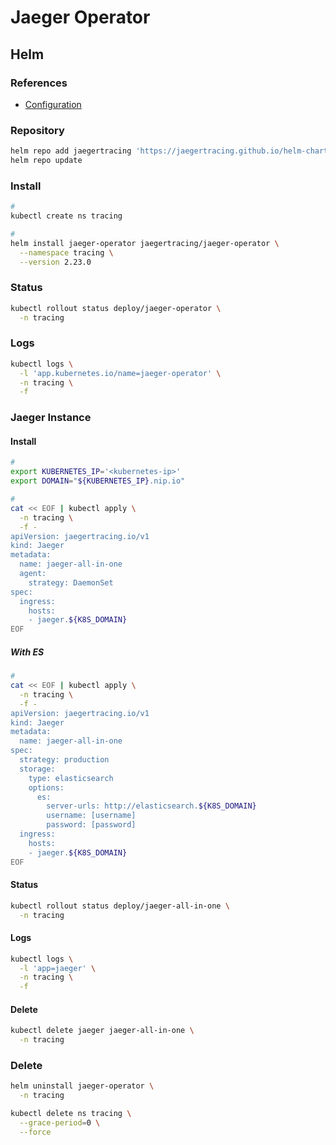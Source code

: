 # Jaeger Operator

## Helm

### References

- [Configuration](https://github.com/jaegertracing/helm-charts/tree/main/charts/jaeger-operator#configuration)

### Repository

```sh
helm repo add jaegertracing 'https://jaegertracing.github.io/helm-charts'
helm repo update
```

### Install

```sh
#
kubectl create ns tracing

#
helm install jaeger-operator jaegertracing/jaeger-operator \
  --namespace tracing \
  --version 2.23.0
```

### Status

```sh
kubectl rollout status deploy/jaeger-operator \
  -n tracing
```

### Logs

```sh
kubectl logs \
  -l 'app.kubernetes.io/name=jaeger-operator' \
  -n tracing \
  -f
```

### Jaeger Instance

#### Install

```sh
#
export KUBERNETES_IP='<kubernetes-ip>'
export DOMAIN="${KUBERNETES_IP}.nip.io"

#
cat << EOF | kubectl apply \
  -n tracing \
  -f -
apiVersion: jaegertracing.io/v1
kind: Jaeger
metadata:
  name: jaeger-all-in-one
  agent:
    strategy: DaemonSet
spec:
  ingress:
    hosts:
    - jaeger.${K8S_DOMAIN}
EOF
```

##### With ES

```sh
#
cat << EOF | kubectl apply \
  -n tracing \
  -f -
apiVersion: jaegertracing.io/v1
kind: Jaeger
metadata:
  name: jaeger-all-in-one
spec:
  strategy: production
  storage:
    type: elasticsearch
    options:
      es:
        server-urls: http://elasticsearch.${K8S_DOMAIN}
        username: [username]
        password: [password]
  ingress:
    hosts:
    - jaeger.${K8S_DOMAIN}
EOF
```

#### Status

```sh
kubectl rollout status deploy/jaeger-all-in-one \
  -n tracing
```

#### Logs

```sh
kubectl logs \
  -l 'app=jaeger' \
  -n tracing \
  -f
```

#### Delete

```sh
kubectl delete jaeger jaeger-all-in-one \
  -n tracing
```

### Delete

```sh
helm uninstall jaeger-operator \
  -n tracing

kubectl delete ns tracing \
  --grace-period=0 \
  --force
```
